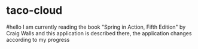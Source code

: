 # taco-cloud
#hello
I am currently reading the book "Spring in Action, Fifth Edition" by Craig Walls and this application is described there, the application changes according to my progress
